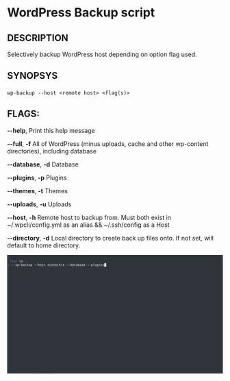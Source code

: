 # WordPress Backup script

## DESCRIPTION

Selectively backup WordPress host depending on option flag used.

## SYNOPSYS

`wp-backup --host <remote host> <flag(s)>`

## FLAGS:

**--help**,				Print this help message

**--full**,		**-f**	All of WordPress (minus uploads, cache and other wp-content directories), including database

**--database**,	**-d**	Database

**--plugins**,	**-p**	Plugins

**--themes**,	**-t**	Themes

**--uploads**,	**-u**	Uploads

**--host**,		**-h**	Remote host to backup from. Must both exist in ~/.wpcli/config.yml as an alias && ~/.ssh/config as a Host

**--directory**,	**-d**	Local directory to create back up files onto. If not set, will default to home directory.


![wp-backup](https://github.com/ecotechie/wp-backup/raw/master/Demo-wp-backup.gif "Backing up database and plugins directory")
